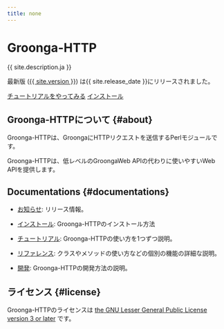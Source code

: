 ```yaml
---
title: none
---
```


<div class="jumbotron">
  <h1>Groonga-HTTP</h1>
  <p>{{ site.description.ja }}</p>
  <p>最新版
     (<a href="news/#version-{{ site.version | replace:".", "-" }}">{{ site.version }}</a>)
     は{{ site.release_date }}にリリースされました。
  </p>
  <p>
    <a href="tutorial/"
       class="btn btn-primary btn-lg"
       role="button">チュートリアルをやってみる</a>
    <a href="install/"
       class="btn btn-primary btn-lg"
       role="button">インストール</a>
  </p>
</div>

## Groonga-HTTPについて {#about}

Groonga-HTTPは、GroongaにHTTPリクエストを送信するPerlモジュールです。

Groonga-HTTPは、低レベルのGroongaWeb APIの代わりに使いやすいWeb APIを提供します。

## Documentations {#documentations}

  * [お知らせ][news]: リリース情報。

  * [インストール][install]: Groonga-HTTPのインストール方法

  * [チュートリアル][tutorial]: Groonga-HTTPの使い方を1つずつ説明。

  * [リファレンス][reference]: クラスやメソッドの使い方などの個別の機能の詳細な説明。

  * [開発][development]: Groonga-HTTPの開発方法の説明。

## ライセンス {#license}

Groonga-HTTPのライセンスは [the GNU Lesser General Public License version 3 or later][lgpl3.0-license] です。

[news]:news/

[install]:install/

[tutorial]:tutorial/

[reference]:reference/

[development]:development/

[lgpl3.0-license]:https://opensource.org/licenses/LGPL-3.0
